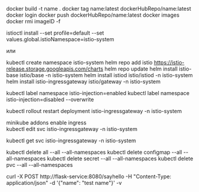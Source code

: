 docker build -t name .
docker tag name:latest dockerHubRepo/name:latest
docker login
docker push dockerHubRepo/name:latest
docker images
docker rmi imageID -f

istioctl install --set profile=default --set values.global.istioNamespace=istio-system

или

kubectl create namespace istio-system
helm repo add istio https://istio-release.storage.googleapis.com/charts
helm repo update
helm install istio-base istio/base -n istio-system
helm install istiod istio/istiod -n istio-system
helm install istio-ingressgateway istio/gateway -n istio-system

kubectl label namespace <your-namespace> istio-injection=enabled
kubectl label namespace <your-namespace> istio-injection=disabled --overwrite

kubectl rollout restart deployment istio-ingressgateway -n istio-system

minikube addons enable ingress  
kubectl edit svc istio-ingressgateway -n istio-system

kubectl get svc istio-ingressgateway -n istio-system

kubectl delete all --all --all-namespaces
kubectl delete configmap --all --all-namespaces
kubectl delete secret --all --all-namespaces
kubectl delete pvc --all --all-namespaces

curl -X POST http://flask-service:8080/sayhello -H "Content-Type: application/json" -d '{"name": "test name"}' -v